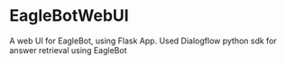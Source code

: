 # EagleBotWebUI
A web UI for EagleBot, using Flask App. Used Dialogflow python sdk for answer retrieval using EagleBot
